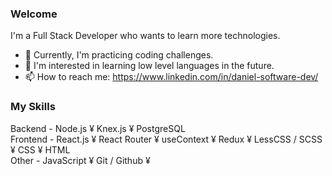 ### Welcome

I'm a Full Stack Developer who wants to learn more technologies.

- 🔭 Currently, I'm practicing coding challenges.
- 🌱 I'm interested in learning low level languages in the future.
- 📫 How to reach me: https://www.linkedin.com/in/daniel-software-dev/

### My Skills

Backend - Node.js ¥ Knex.js ¥ PostgreSQL </br>
Frontend - React.js ¥ React Router ¥ useContext ¥ Redux ¥ LessCSS / SCSS ¥ CSS ¥ HTML </br>
Other - JavaScript ¥ Git / Github ¥ 

<!--
**daniel-j-dev/daniel-j-dev** is a ✨ _special_ ✨ repository because its `README.md` (this file) appears on your GitHub profile.

Here are some ideas to get you started:

- 🔭 I’m currently working on ...
- 🌱 I’m currently learning ...
- 👯 I’m looking to collaborate on ...
- 🤔 I’m looking for help with ...
- 💬 Ask me about ...
- 📫 How to reach me: ...
- 😄 Pronouns: ...
- ⚡ Fun fact: ...
-->

